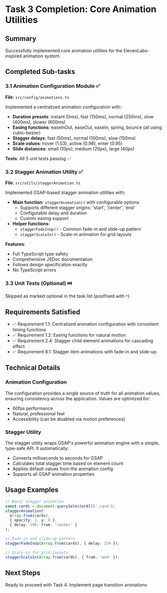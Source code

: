 # Task 3 Completion: Core Animation Utilities

## Summary
Successfully implemented core animation utilities for the ElevenLabs-inspired animation system.

## Completed Sub-tasks

### 3.1 Animation Configuration Module ✅
**File**: `src/config/animations.ts`

Implemented a centralized animation configuration with:
- **Duration presets**: instant (0ms), fast (150ms), normal (250ms), slow (400ms), slower (600ms)
- **Easing functions**: easeInOut, easeOut, easeIn, spring, bounce (all using cubic-bezier)
- **Stagger delays**: fast (50ms), normal (100ms), slow (150ms)
- **Scale values**: hover (1.03), active (0.98), enter (0.95)
- **Slide distances**: small (10px), medium (20px), large (40px)

**Tests**: All 5 unit tests passing ✅

### 3.2 Stagger Animation Utility ✅
**File**: `src/utils/staggerAnimation.ts`

Implemented GSAP-based stagger animation utilities with:
- **Main function**: `staggerAnimation()` with configurable options
  - Supports different stagger origins: 'start', 'center', 'end'
  - Configurable delay and duration
  - Custom easing support
- **Helper functions**:
  - `staggerFadeInUp()` - Common fade-in and slide-up pattern
  - `staggerScaleIn()` - Scale-in animation for grid layouts

**Features**:
- Full TypeScript type safety
- Comprehensive JSDoc documentation
- Follows design specification exactly
- No TypeScript errors

### 3.3 Unit Tests (Optional) ⏭️
Skipped as marked optional in the task list (postfixed with `*`)

## Requirements Satisfied
- ✅ Requirement 1.1: Centralized animation configuration with consistent timing functions
- ✅ Requirement 1.2: Easing functions for natural motion
- ✅ Requirement 2.4: Stagger child element animations for cascading effect
- ✅ Requirement 8.1: Stagger item animations with fade-in and slide-up

## Technical Details

### Animation Configuration
The configuration provides a single source of truth for all animation values, ensuring consistency across the application. Values are optimized for:
- 60fps performance
- Natural, professional feel
- Accessibility (can be disabled via motion preferences)

### Stagger Utility
The stagger utility wraps GSAP's powerful animation engine with a simple, type-safe API. It automatically:
- Converts milliseconds to seconds for GSAP
- Calculates total stagger time based on element count
- Applies default values from the animation config
- Supports all GSAP animation properties

## Usage Examples

```typescript
// Basic stagger animation
const cards = document.querySelectorAll('.card');
staggerAnimation(
  Array.from(cards),
  { opacity: 1, y: 0 },
  { delay: 100, from: 'center' }
);

// Fade-in and slide-up pattern
staggerFadeInUp(Array.from(cards), { delay: 150 });

// Scale-in for grid layouts
staggerScaleIn(Array.from(cards), { from: 'end' });
```

## Next Steps
Ready to proceed with Task 4: Implement page transition animations
